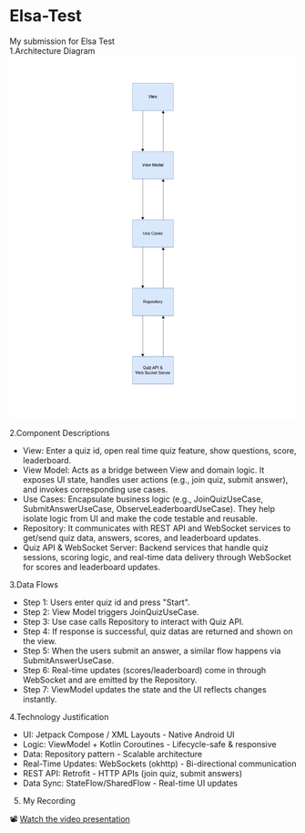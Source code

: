 # Elsa-Test
My submission for Elsa Test  
1.Architecture Diagram  
![Real-Time Quiz Architecture](https://raw.githubusercontent.com/TTN27696/Elsa-Test/main/RealTimeQuiz.png)  

2.Component Descriptions  
- View: Enter a quiz id, open real time quiz feature, show questions, score, leaderboard.
- View Model: Acts as a bridge between View and domain logic. It exposes UI state, handles user actions (e.g., join quiz, submit answer), and invokes corresponding use cases.
- Use Cases: Encapsulate business logic (e.g., JoinQuizUseCase, SubmitAnswerUseCase, ObserveLeaderboardUseCase). They help isolate logic from UI and make the code testable and reusable.
- Repository: It communicates with REST API and WebSocket services to get/send quiz data, answers, scores, and leaderboard updates.
- Quiz API & WebSocket Server: Backend services that handle quiz sessions, scoring logic, and real-time data delivery through WebSocket for scores and leaderboard updates.

3.Data Flows
- Step 1: Users enter quiz id and press "Start".
- Step 2: View Model triggers JoinQuizUseCase.
- Step 3: Use case calls Repository to interact with Quiz API.
- Step 4: If response is successful, quiz datas are returned and shown on the view.
- Step 5: When the users submit an answer, a similar flow happens via SubmitAnswerUseCase.
- Step 6: Real-time updates (scores/leaderboard) come in through WebSocket and are emitted by the Repository.
- Step 7: ViewModel updates the state and the UI reflects changes instantly.

4.Technology Justification
- UI: Jetpack Compose / XML Layouts - Native Android UI
- Logic: ViewModel + Kotlin Coroutines - Lifecycle-safe & responsive
- Data: Repository pattern - Scalable architecture
- Real-Time Updates: WebSockets (okhttp) - Bi-directional communication
- REST API: Retrofit - HTTP APIs (join quiz, submit answers)
- Data Sync: StateFlow/SharedFlow - Real-time UI updates

5. My Recording

📽️ [Watch the video presentation](https://drive.google.com/file/d/1RUo7p_tKiiBtbntXJYpAxB_TJ2fB1PTd/view?usp=sharing)
